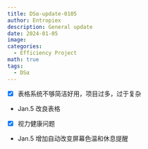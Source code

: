 ```yaml
---
title: DSα-update-0105
author: Entropiex
description: General update
date: 2024-01-05
image: 
categories:
  - Efficiency Project
math: true
tags:
  - DSα
---
```

- [x] 表格系统不够简洁好用，项目过多，过于复杂
- Jan.5 改良表格

- [x] 视力健康问题
- Jan.5 增加自动改变屏幕色温和休息提醒
